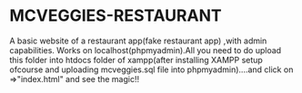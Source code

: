 # MCVEGGIES-RESTAURANT
A basic website of a restaurant app(fake restaurant app) ,with admin capabilities. Works on localhost(phpmyadmin).All you need to do upload this folder into htdocs folder of xampp(after installing XAMPP setup ofcourse and uploading mcveggies.sql file into phpmyadmin)....and click on =>"index.html" and see the magic!!
